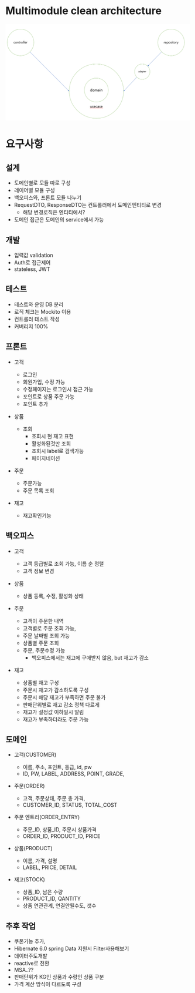 # Multimodule clean architecture

![architecture](./arch.PNG)

# 요구사항

## 설계
- 도메인별로 모듈 따로 구성
- 레이어별 모듈 구성
- 백오피스와, 프론트 모듈 나누기
- RequestDTO, ResponseDTO는 컨트롤러에서 도메인엔티티로 변경
  - 해당 변경로직은 엔티티에서?
- 도메인 접근은 도메인의 service에서 가능


## 개발
- 입력값 validation
- Auth로 접근제어
- stateless, JWT

## 테스트
- 테스트와 운영 DB 분리
- 로직 체크는 Mockito 이용
- 컨트롤러 테스트 작성
- 커버리지 100%

## 프론트
- 고객
  - 로그인
  - 회원가입, 수정 가능
  - 수정페이지는 로그인시 접근 가능
  - 포인트로 상품 주문 가능
  - 포인트 추가 


- 상품
  - 조회
    - 조회시 현 재고 표현 
    - 활성화된것만 조회
    - 조회시 label로 검색가능
    - 페이지네이션


- 주문
  - 주문가능
  - 주문 목록 조회


- 재고
  - 재고확인기능

## 백오피스
- 고객
  - 고객 등급별로 조회 가능, 이름 순 정렬
  - 고객 정보 변경


- 상품
  - 상품 등록, 수정, 활성화 상태


- 주문
  - 고객이 주문한 내역
  - 고객별로 주문 조회 가능,
  - 주문 날짜별 조회 가능
  - 상품별 주문 조회
  - 주문, 주문수정 가능
    - 백오피스에서는 재고에 구애받지 않음, but 재고가 감소 


- 재고
  - 상품별 재고 구성
  - 주문시 재고가 감소하도록 구성
  - 주문시 해당 재고가 부족하면 주문 불가
  - 판매단위별로 재고 감소 정책 다르게
  - 재고가 설정값 이하일시 알림
  - 재고가 부족하더라도 주문 가능


## 도메인
- 고객(CUSTOMER)
   - 이름, 주소, 포인트, 등급, id, pw
   - ID, PW, LABEL, ADDRESS, POINT, GRADE, 

- 주문(ORDER)
   - 고객, 주문상태, 주문 총 가격,
   - CUSTOMER_ID, STATUS, TOTAL_COST

- 주문 엔트리(ORDER_ENTRY)
   - 주문_ID, 상품_ID, 주문시 상품가격
   - ORDER_ID, PRODUCT_ID, PRICE 

- 상품(PRODUCT)
   - 이름, 가격, 설명
   - LABEL, PRICE, DETAIL

- 재고(STOCK)
  - 상품_ID, 남은 수량
  - PRODUCT_ID, QANTITY
  - 상품 연관관계, 연결안될수도, 갯수

## 추후 작업
- 쿠폰기능 추가, 
- Hibernate 6.0 spring Data 지원시 Filter사용해보기
- 데이터주도개발
- reactive로 전환
- MSA..??
- 판매단위가 KG인 상품과 수량인 상품 구분
- 가격 계산 방식이 다르도록 구성